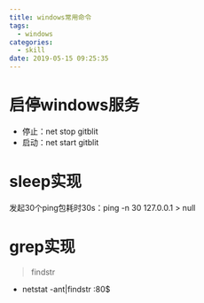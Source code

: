 ```yaml
---
title: windows常用命令
tags:
  - windows
categories:
  - skill
date: 2019-05-15 09:25:35
---
```


# 启停windows服务
* 停止：net stop gitblit
* 启动：net start gitblit

# sleep实现
发起30个ping包耗时30s：ping -n 30 127.0.0.1 > null

# grep实现
>findstr

* netstat -ant|findstr :80$

